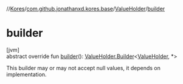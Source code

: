 //[Kores](../../../index.md)/[com.github.jonathanxd.kores.base](../index.md)/[ValueHolder](index.md)/[builder](builder.md)

# builder

[jvm]\
abstract override fun [builder](builder.md)(): [ValueHolder.Builder](-builder/index.md)<[ValueHolder](index.md), *>

This builder may or may not accept null values, it depends on implementation.
